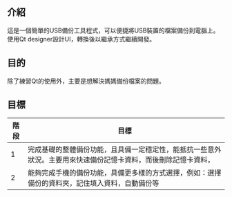 ## 介紹
這是一個簡單的USB備份工具程式，可以便捷將USB裝置的檔案備份到電腦上。
使用Qt designer設計UI，轉換後以繼承方式繼續開發。

## 目的
除了練習Qt的使用外，主要是想解決媽媽備份檔案的問題。

## 目標
| 階段 | 目標 |
| --- | --- |
| 1 | 完成基礎的整體備份功能，且具備一定穩定性，能抵抗一些意外狀況。主要用來快速備份記憶卡資料，而後刪除記憶卡資料， |
| 2 | 能夠完成手機的備份功能，具備更多樣的方式選擇，例如：選擇備份的資料夾，記住填入資料，自動備份等 |
 